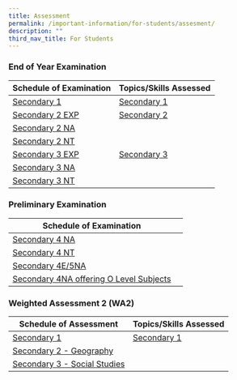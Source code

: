 ```yaml
---
title: Assessment
permalink: /important-information/for-students/assesment/
description: ""
third_nav_title: For Students
---
```

### 	End of Year Examination

| Schedule of Examination | Topics/Skills Assessed |
| -------- | -------- |
| [Secondary 1](https://drive.google.com/file/d/12KFsDSMN_2jhUWLNHAHk_Cyj2K49ndee/view?usp=drive_link)| [Secondary 1](https://drive.google.com/file/d/1EuyjbcY5TTanNwIJVAty9MGmwLjswq2s/view?usp=drive_link)     | 
| [Secondary 2 EXP](https://drive.google.com/file/d/1FzV7ou9gyQ24u1r7HWOiVQ_tqIfkmjxU/view?usp=drive_link)| [Secondary 2](https://drive.google.com/file/d/1o4RdTxYfYycEwZRNZALAL9g-oHjHwJER/view?usp=drive_link)     | 
| [Secondary 2 NA](https://drive.google.com/file/d/1BfL8oiTm-BkdEXbVCqkbNtW2okpGCyRU/view?usp=drive_link)|  | 
| [Secondary 2 NT](https://drive.google.com/file/d/118O9VcK_08fRCUY54N_URsD-O_BrT2gH/view?usp=drive_link)|  | 
| [Secondary 3 EXP](https://drive.google.com/file/d/1vCsZOEx6BjIM94GGWwNHD68m186S5Y_k/view?usp=drive_link)| [Secondary 3](https://drive.google.com/file/d/19rJfKWYVwqiAI3VlnwgVkQAMCbSaG4Ji/view?usp=drive_link)     | 
| [Secondary 3 NA](https://drive.google.com/file/d/1saZwqufyo7hxC8iaCAb6MBksU5xNRav-/view?usp=drive_link)|   | 
| [Secondary 3 NT](https://drive.google.com/file/d/1UFH81BsTf_3HMVSvPMq2jyHurUk3A67e/view?usp=drive_link)|   | 


### Preliminary Examination

| Schedule of Examination |  |
| -------- | -------- |
| [Secondary 4 NA](https://drive.google.com/file/d/1UavIgKJnM7JSoe_diBioglMjVCltFaIG/view?usp=drive_link)     |      |
| [Secondary 4 NT](https://drive.google.com/file/d/1toEGgQqTvdarL8zVHOgk3rDNeyEM4gZR/view?usp=drive_link)     |      |
| [Secondary 4E/5NA](https://drive.google.com/file/d/1sfThvUB2kWvjkanZuBhgWFDK2VhVdbFF/view?usp=drive_link)     |      |
| [Secondary 4NA offering O Level Subjects](https://drive.google.com/file/d/1oOLDMFF3X2mRLoKDznanGBdIknW4AWS0/view?usp=drive_link)     |      |

	
### 	Weighted Assessment 2 (WA2)

|  Schedule of Assessment | Topics/Skills Assessed |
| -------- | -------- |
| [Secondary 1](https://drive.google.com/file/d/1Gg3bJgxuVg9tEsjPegvJrOi33AdpO78J/view?usp=drive_link)     | [Secondary 1](https://drive.google.com/file/d/17n0dJR2M0aGMFYSu8QCQPVGS6bhvXaWd/view?usp=drive_link)  |
| [Secondary 2 - Geography](https://drive.google.com/file/d/1Yvxhyz612wPl3J96t1Khv0-SfxdlQbCA/view?usp=drive_link)     |  |
| [Secondary 3 - Social Studies](https://drive.google.com/file/d/1Y-kAvVCJnYZAA3sIZvjs85KhkX0FpNNU/view?usp=drive_link)     |  |